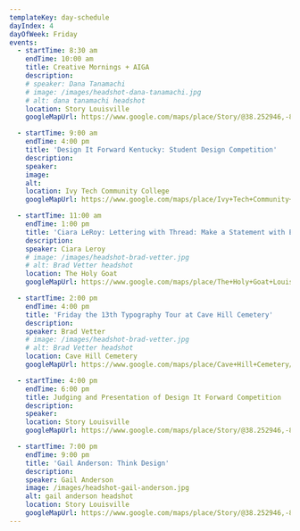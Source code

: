 ```yaml
---
templateKey: day-schedule
dayIndex: 4
dayOfWeek: Friday
events:
  - startTime: 8:30 am
    endTime: 10:00 am
    title: Creative Mornings + AIGA
    description:
    # speaker: Dana Tanamachi
    # image: /images/headshot-dana-tanamachi.jpg
    # alt: dana tanamachi headshot
    location: Story Louisville
    googleMapUrl: https://www.google.com/maps/place/Story/@38.252946,-85.737678,15z/data=!4m5!3m4!1s0x0:0xdd26101c52f460b8!8m2!3d38.252946!4d-85.737678

  - startTime: 9:00 am
    endTime: 4:00 pm
    title: 'Design It Forward Kentucky: Student Design Competition'
    description:
    speaker:
    image:
    alt:
    location: Ivy Tech Community College
    googleMapUrl: https://www.google.com/maps/place/Ivy+Tech+Community+College/@38.2531489,-85.8690082,11z/data=!4m8!1m2!2m1!1sivy+tech!3m4!1s0x0:0x6c6d5c077768313b!8m2!3d38.3894371!4d-85.7628822

  - startTime: 11:00 am
    endTime: 1:00 pm
    title: 'Ciara LeRoy: Lettering with Thread: Make a Statement with Embroidery'
    description:
    speaker: Ciara Leroy
    # image: /images/headshot-brad-vetter.jpg
    # alt: Brad Vetter headshot
    location: The Holy Goat
    googleMapUrl: https://www.google.com/maps/place/The+Holy+Goat+Louisville/@38.2526172,-85.7426257,17z/data=!3m1!4b1!4m8!3m7!1s0x886972c5d2b58321:0x65f4ee2680a1f67d!5m2!4m1!1i2!8m2!3d38.252613!4d-85.740437

  - startTime: 2:00 pm
    endTime: 4:00 pm
    title: 'Friday the 13th Typography Tour at Cave Hill Cemetery'
    description:
    speaker: Brad Vetter
    # image: /images/headshot-brad-vetter.jpg
    # alt: Brad Vetter headshot
    location: Cave Hill Cemetery
    googleMapUrl: https://www.google.com/maps/place/Cave+Hill+Cemetery/@38.2454051,-85.7170115,17z/data=!3m1!4b1!4m5!3m4!1s0x88697331b893bc8b:0xd96806c24a7f12cf!8m2!3d38.2454009!4d-85.7148228

  - startTime: 4:00 pm
    endTime: 6:00 pm
    title: Judging and Presentation of Design It Forward Competition
    description:
    speaker:
    location: Story Louisville
    googleMapUrl: https://www.google.com/maps/place/Story/@38.252946,-85.737678,15z/data=!4m5!3m4!1s0x0:0xdd26101c52f460b8!8m2!3d38.252946!4d-85.737678

  - startTime: 7:00 pm
    endTime: 9:00 pm
    title: 'Gail Anderson: Think Design'
    description:
    speaker: Gail Anderson
    image: /images/headshot-gail-anderson.jpg
    alt: gail anderson headshot
    location: Story Louisville
    googleMapUrl: https://www.google.com/maps/place/Story/@38.252946,-85.737678,15z/data=!4m5!3m4!1s0x0:0xdd26101c52f460b8!8m2!3d38.252946!4d-85.737678
---
```

